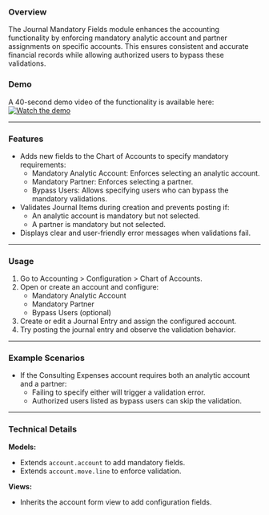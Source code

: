 ### Overview

The Journal Mandatory Fields module enhances the accounting functionality by enforcing mandatory analytic account and partner assignments on specific accounts. This ensures consistent and accurate financial records while allowing authorized users to bypass these validations.

### Demo

A 40-second demo video of the functionality is available here:  
[![Watch the demo](https://img.youtube.com/vi/a5jQw5OCzU4/0.jpg)](https://youtu.be/a5jQw5OCzU4)

---

### Features

- Adds new fields to the Chart of Accounts to specify mandatory requirements:
  - Mandatory Analytic Account: Enforces selecting an analytic account.
  - Mandatory Partner: Enforces selecting a partner.
  - Bypass Users: Allows specifying users who can bypass the mandatory validations.
- Validates Journal Items during creation and prevents posting if:
  - An analytic account is mandatory but not selected.
  - A partner is mandatory but not selected.
- Displays clear and user-friendly error messages when validations fail.

---

### Usage

1. Go to Accounting > Configuration > Chart of Accounts.
2. Open or create an account and configure:
   - Mandatory Analytic Account
   - Mandatory Partner
   - Bypass Users (optional)
3. Create or edit a Journal Entry and assign the configured account.
4. Try posting the journal entry and observe the validation behavior.

---

### Example Scenarios

- If the Consulting Expenses account requires both an analytic account and a partner:
  - Failing to specify either will trigger a validation error.
  - Authorized users listed as bypass users can skip the validation.

---

### Technical Details

**Models:**
- Extends `account.account` to add mandatory fields.
- Extends `account.move.line` to enforce validation.

**Views:**
- Inherits the account form view to add configuration fields.

